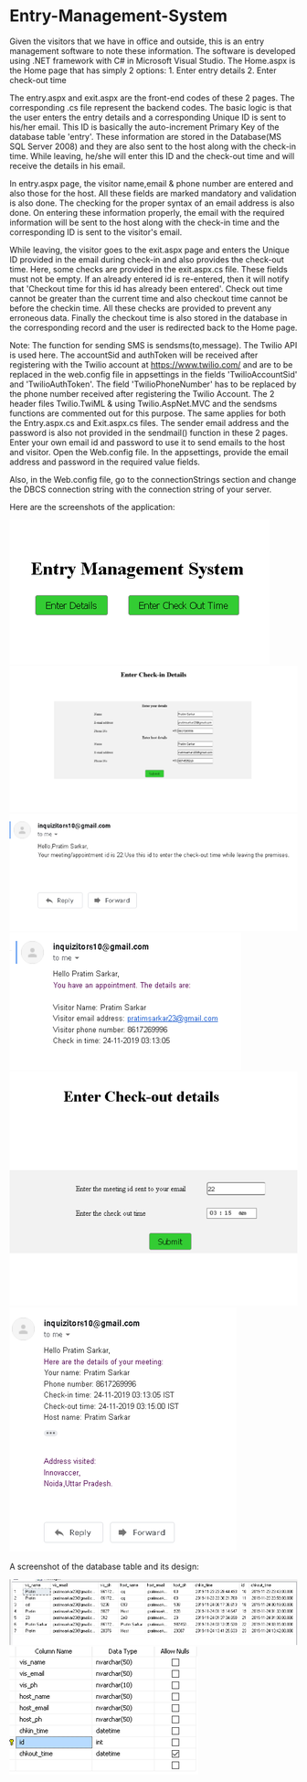 # Entry-Management-System
Given the visitors that we have in office and outside, this is an entry management software to note these information.
The software is developed using .NET framework with C# in Microsoft Visual Studio.
The Home.aspx is the Home page that has simply 2 options: 1. Enter entry details 2. Enter check-out time

The entry.aspx and exit.aspx are the front-end codes of these 2 pages. The corresponding .cs file represent the backend codes.
The basic logic is that the user enters the entry details and a corresponding Unique ID is sent to his/her email. This ID is basically the auto-increment Primary Key of the database table 'entry'. These information are stored in the Database(MS SQL Server 2008) and they are also sent to the host along with the check-in time.  While leaving, he/she will enter this ID and the check-out time and will receive the details in his email. 

In entry.aspx page, the visitor name,email & phone number are entered and also those for the host. All these fields are marked mandatory and validation is also done. The checking for the proper syntax of an email address is also done. On entering these information properly, the email with the required information will be sent to the host along with the check-in time and the corresponding ID is sent to the visitor's email.

While leaving, the visitor goes to the exit.aspx page and enters the Unique ID provided in the email during check-in and also provides the check-out time. Here, some checks are provided in the exit.aspx.cs file. These fields must not be empty. If an already entered id is re-entered, then it will notify that 'Checkout time for this id has already been entered'. Check out time cannot be greater than the current time and also checkout time cannot be before the checkin time. All these checks are provided to prevent any erroneous data. Finally the checkout time is also stored in the database in the corresponding record and the user is redirected back to the Home page.

Note: The function for sending SMS is sendsms(to,message). The Twilio API is used here. The accountSid and authToken will be received after registering with the Twilio account at https://www.twilio.com/ and are to be replaced in the web.config file in appsettings in the fields 'TwilioAccountSid' and 'TwilioAuthToken'. The field 'TwilioPhoneNumber' has to be replaced by the phone number received after registering the Twilio Account. The 2 header files Twilio.TwiML & using Twilio.AspNet.MVC and the sendsms functions are commented out for this purpose. The same applies for both the Entry.aspx.cs and Exit.aspx.cs files.
The sender email address and the password is also not provided in the sendmail() function in these 2 pages. Enter your own email id and password to use it to send emails to the host and visitor. Open the Web.config file. In the appsettings, provide the email address and password in the required value fields.

Also, in the Web.config file, go to the connectionStrings section and change the DBCS connection string with the connection string of your server.

Here are the screenshots of the application:


<img src="Firefox_Screenshot_2019-11-23T21-41-57.536Z.png">
<img src='Firefox_Screenshot_2019-11-23T21-43-00.154Z.png'>
<img src='Firefox_Screenshot_2019-11-23T21-44-22.315Z.png'>
<img src='Firefox_Screenshot_2019-11-23T21-45-37.416Z.png'>
<img src='Firefox_Screenshot_2019-11-23T21-47-38.156Z.png'>
<img src='Firefox_Screenshot_2019-11-23T21-50-29.874Z.png'>

A screenshot of the database table and its design:

<img src='screenshot_20191124_140243.png'>
<img src='screenshot_20191124_140320.png'>
